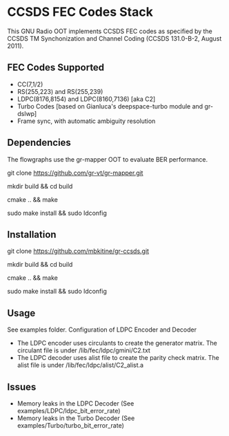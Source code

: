 # CCSDS FEC Codes Stack
This GNU Radio OOT implements CCSDS FEC codes as specified by the CCSDS TM Synchonization and Channel Coding 
(CCSDS 131.0-B-2, August 2011).

## FEC Codes Supported
- CC(7,1/2)
- RS(255,223) and RS(255,239)
- LDPC(8176,8154) and LDPC(8160,7136) [aka C2]
- Turbo Codes [based on Gianluca's deepspace-turbo module and gr-dslwp]
- Frame sync, with automatic ambiguity resolution

## Dependencies
The flowgraphs use the gr-mapper OOT to evaluate BER performance.

git clone https://github.com/gr-vt/gr-mapper.git

mkdir build && cd build

cmake .. && make

sudo make install && sudo ldconfig

## Installation
git clone https://github.com/mbkitine/gr-ccsds.git

mkdir build && cd build

cmake .. && make

sudo make install && sudo ldconfig

## Usage
See examples folder. 
Configuration of LDPC Encoder and Decoder
- The LDPC encoder uses circulants to create the generator matrix. The circulant file is under /lib/fec/ldpc/gmini/C2.txt
- The LDPC decoder uses alist file to create the parity check matrix. The alist file is under /lib/fec/ldpc/alist/C2_alist.a

## Issues
- Memory leaks in the LDPC Decoder (See examples/LDPC/ldpc_bit_error_rate)
- Memory leaks in the Turbo Decoder (See examples/Turbo/turbo_bit_error_rate)
